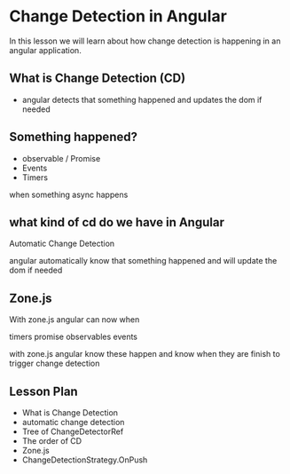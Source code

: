 # Change Detection in Angular

In this lesson we will learn about how change detection is happening in an angular application.

## What is Change Detection (CD)

- angular detects that something happened and updates the dom if needed

## Something happened?

- observable / Promise
- Events
- Timers

when something async happens

## what kind of cd do we have in Angular

Automatic Change Detection

angular automatically know that something happened and will update the dom if needed

## Zone.js

With zone.js angular can now when

timers
promise
observables
events

with zone.js angular know these happen and know when they are finish
to trigger change detection


## Lesson Plan

- What is Change Detection
- automatic change detection
- Tree of ChangeDetectorRef
- The order of CD
- Zone.js
- ChangeDetectionStrategy.OnPush